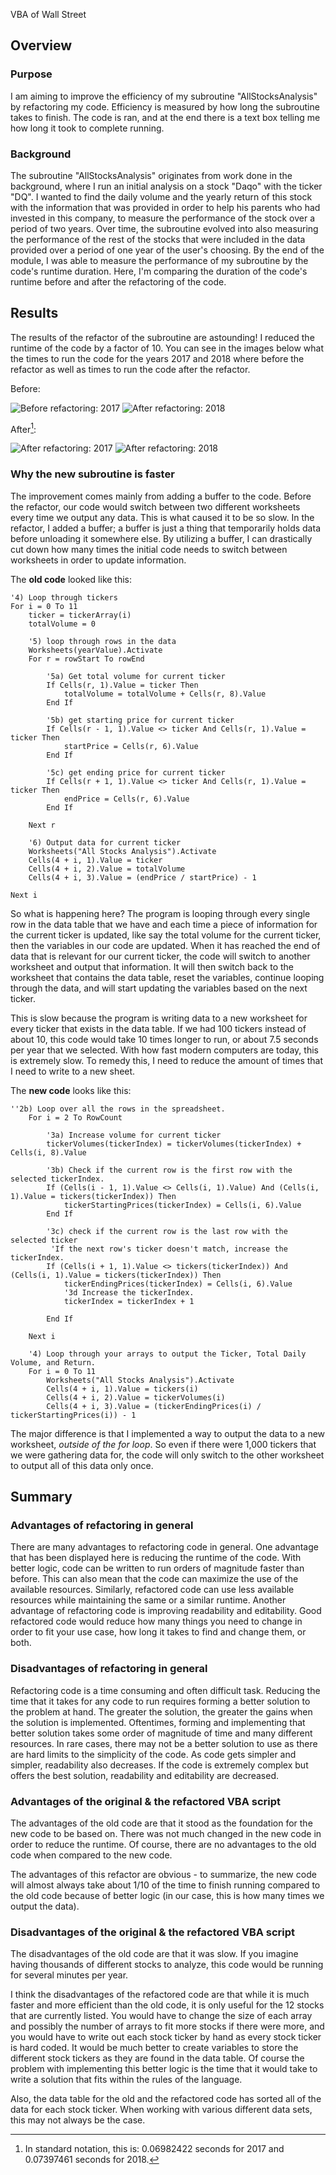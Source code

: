 VBA of Wall Street

## Overview

### Purpose

I am aiming to improve the efficiency of my subroutine "AllStocksAnalysis" by refactoring my code. Efficiency is measured by how long the subroutine takes to finish. The code is ran, and at the end there is a text box telling me how long it took to complete running. 

### Background

The subroutine "AllStocksAnalysis" originates from work done in the background, where I run an initial analysis on a stock "Daqo" with the ticker "DQ". I wanted to find the daily volume and the yearly return of this stock with the information that was provided in order to help his parents who had invested in this company, to measure the performance of the stock over a period of two years. Over time, the subroutine evolved into also measuring the performance of the rest of the stocks that were included in the data provided over a period of one year of the user's choosing. By the end of the module, I was able to measure the performance of my subroutine by the code's runtime duration. Here, I'm comparing the duration of the code's runtime before and after the refactoring of the code.

## Results
The results of the refactor of the subroutine are astounding! I reduced the runtime of the code by a factor of 10. You can see in the images below what the times to run the code for the years 2017 and 2018 where before the refactor as well as times to run the code after the refactor.

Before:

![Before refactoring: 2017](https://github.com/etdirksen/stock-analysis/blob/main/Resources/Before_2017.png) ![After refactoring: 2018](https://github.com/etdirksen/stock-analysis/blob/main/Resources/Before_2018.png)

After[^1]:

![After refactoring: 2017](https://github.com/etdirksen/stock-analysis/blob/main/Resources/After_2017.png) ![After refactoring: 2018](https://github.com/etdirksen/stock-analysis/blob/main/Resources/After_2018.png)


### Why the new subroutine is faster

The improvement comes mainly from adding a buffer to the code. Before the refactor, our code would switch between two different worksheets every time we output any data. This is what caused it to be so slow. In the refactor, I added a buffer; a buffer is just a thing that temporarily holds data before unloading it somewhere else. By utilizing a buffer, I can drastically cut down how many times the initial code needs to switch between worksheets in order to update information.

The __old code__ looked like this:
```
'4) Loop through tickers
For i = 0 To 11
    ticker = tickerArray(i)
    totalVolume = 0

    '5) loop through rows in the data
    Worksheets(yearValue).Activate
    For r = rowStart To rowEnd
    
        '5a) Get total volume for current ticker
        If Cells(r, 1).Value = ticker Then
            totalVolume = totalVolume + Cells(r, 8).Value
        End If
    
        '5b) get starting price for current ticker
        If Cells(r - 1, 1).Value <> ticker And Cells(r, 1).Value = ticker Then
            startPrice = Cells(r, 6).Value
        End If
        
        '5c) get ending price for current ticker
        If Cells(r + 1, 1).Value <> ticker And Cells(r, 1).Value = ticker Then
            endPrice = Cells(r, 6).Value
        End If
        
    Next r
        
    '6) Output data for current ticker
    Worksheets("All Stocks Analysis").Activate
    Cells(4 + i, 1).Value = ticker
    Cells(4 + i, 2).Value = totalVolume
    Cells(4 + i, 3).Value = (endPrice / startPrice) - 1

Next i

```

So what is happening here? The program is looping through every single row in the data table that we have and each time a piece of information for the current ticker is updated, like say the total volume for the current ticker, then the variables in our code are updated. When it has reached the end of data that is relevant for our current ticker, the code will switch to another worksheet and output that information. It will then switch back to the worksheet that contains the data table, reset the variables, continue looping through the data, and will start updating the variables based on the next ticker.

This is slow because the program is writing data to a new worksheet for every ticker that exists in the data table. If we had 100 tickers instead of about 10, this code would take 10 times longer to run, or about 7.5 seconds per year that we selected. With how fast modern computers are today, this is extremely slow. To remedy this, I need to reduce the amount of times that I need to write to a new sheet.

The __new code__ looks like this:
```
''2b) Loop over all the rows in the spreadsheet.
    For i = 2 To RowCount
    
        '3a) Increase volume for current ticker
        tickerVolumes(tickerIndex) = tickerVolumes(tickerIndex) + Cells(i, 8).Value
        
        '3b) Check if the current row is the first row with the selected tickerIndex.
        If (Cells(i - 1, 1).Value <> Cells(i, 1).Value) And (Cells(i, 1).Value = tickers(tickerIndex)) Then
            tickerStartingPrices(tickerIndex) = Cells(i, 6).Value
        End If
        
        '3c) check if the current row is the last row with the selected ticker
         'If the next row's ticker doesn't match, increase the tickerIndex.
        If (Cells(i + 1, 1).Value <> tickers(tickerIndex)) And (Cells(i, 1).Value = tickers(tickerIndex)) Then
            tickerEndingPrices(tickerIndex) = Cells(i, 6).Value
            '3d Increase the tickerIndex.
            tickerIndex = tickerIndex + 1
            
        End If
    
    Next i
    
    '4) Loop through your arrays to output the Ticker, Total Daily Volume, and Return.
    For i = 0 To 11
        Worksheets("All Stocks Analysis").Activate
        Cells(4 + i, 1).Value = tickers(i)
        Cells(4 + i, 2).Value = tickerVolumes(i)
        Cells(4 + i, 3).Value = (tickerEndingPrices(i) / tickerStartingPrices(i)) - 1
```

The major difference is that I implemented a way to output the data to a new worksheet, _outside of the for loop_. So even if there were 1,000 tickers that we were gathering data for, the code will only switch to the other worksheet to output all of this data only once.

## Summary

### Advantages of refactoring in general
There are many advantages to refactoring code in general. One advantage that has been displayed here is reducing the runtime of the code. With better logic, code can be written to run orders of magnitude faster than before. This can also mean that the code can maximize the use of the available resources. Similarly, refactored code can use less available resources while maintaining the same or a similar runtime. Another advantage of refactoring code is improving readability and editability. Good refactored code would reduce how many things you need to change in order to fit your use case, how long it takes to find and change them, or both.

### Disadvantages of refactoring in general
Refactoring code is a time consuming and often difficult task. Reducing the time that it takes for any code to run requires forming a better solution to the problem at hand. The greater the solution, the greater the gains when the solution is implemented. Oftentimes, forming and implementing that better solution takes some order of magnitude of time and many different resources. In rare cases, there may not be a better solution to use as there are hard limits to the simplicity of the code. As code gets simpler and simpler, readability also decreases. If the code is extremely complex but offers the best solution, readability and editability are decreased.

### Advantages of the original & the refactored VBA script
The advantages of the old code are that it stood as the foundation for the new code to be based on. There was not much changed in the new code in order to reduce the runtime. Of course, there are no advantages to the old code when compared to the new code. 

The advantages of this refactor are obvious - to summarize, the new code will almost always take about 1/10 of the time to finish running compared to the old code because of better logic (in our case, this is how many times we output the data). 

### Disadvantages of the original & the refactored VBA script
The disadvantages of the old code are that it was slow. If you imagine having thousands of different stocks to analyze, this code would be running for several minutes per year.

I think the disadvantages of the refactored code are that while it is much faster and more efficient than the old code, it is only useful for the 12 stocks that are currently listed. You would have to change the size of each array and possibly the number of arrays to fit more stocks if there were more, and you would have to write out each stock ticker by hand as every stock ticker is hard coded. It would be much better to create variables to store the different stock tickers as they are found in the data table. Of course the problem with implementing this better logic is the time that it would take to write a solution that fits within the rules of the language.

Also, the data table for the old and the refactored code has sorted all of the data for each stock ticker. When working with various different data sets, this may not always be the case.

[^1]: In standard notation, this is: 0.06982422 seconds for 2017 and 0.07397461 seconds for 2018.
